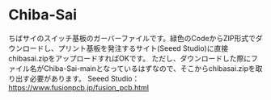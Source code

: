 # Chiba-Sai
ちばサイのスイッチ基板のガーバーファイルです。緑色のCodeからZIP形式でダウンロードし、プリント基板を発注するサイト(Seeed Studio)に直接chibasai.zipをアップロードすればOKです。
ただし、ダウンロードした際にファイル名がChiba-Sai-mainとなっているはずなので、そこからchibasai.zipを取り出す必要があります。
Seeed Studio：https://www.fusionpcb.jp/fusion_pcb.html
